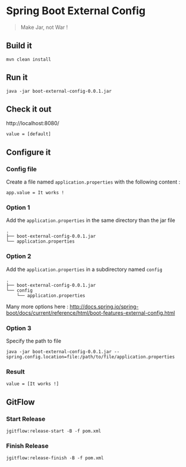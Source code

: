 # Spring Boot External Config

> Make Jar, not War !

## Build it
```mvn clean install```

## Run it
```java -jar boot-external-config-0.0.1.jar```

## Check it out
http://localhost:8080/

```value = [default]```

## Configure it
### Config file
Create a file named `application.properties` with the following content :
```
app.value = It works !
```

### Option 1
Add the `application.properties` in the same directory than the jar file
```
.
├── boot-external-config-0.0.1.jar
└── application.properties
```

### Option 2
Add the `application.properties` in a subdirectory named `config`
```
.
├── boot-external-config-0.0.1.jar
└── config
    └── application.properties
```

Many more options here :
http://docs.spring.io/spring-boot/docs/current/reference/html/boot-features-external-config.html

### Option 3
Specify the path to file

```java -jar boot-external-config-0.0.1.jar --spring.config.location=file:/path/to/file/application.properties```

### Result
```value = [It works !]```

## GitFlow

### Start Release

```jgitflow:release-start -B -f pom.xml```

### Finish Release

```jgitflow:release-finish -B -f pom.xml```
